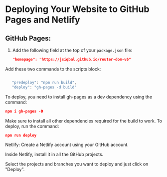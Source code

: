 

# Deploying Your Website to GitHub Pages and Netlify

## GitHub Pages:

1. Add the following field at the top of your `package.json` file:

   ```json
   "homepage": "https://jsiqbal.github.io/router-dom-v6"
Add these two commands to the scripts block:

```javascript

   "predeploy": "npm run build",
   "deploy": "gh-pages -d build"

```

To deploy, you need to install gh-pages as a dev dependency using the command:

```json
npm i gh-pages -D
```

Make sure to install all other dependencies required for the build to work. To deploy, run the command:

```json
npm run deploy
```

Netlify:
Create a Netlify account using your GitHub account.

Inside Netlify, install it in all the GitHub projects.

Select the projects and branches you want to deploy and just click on "Deploy".
